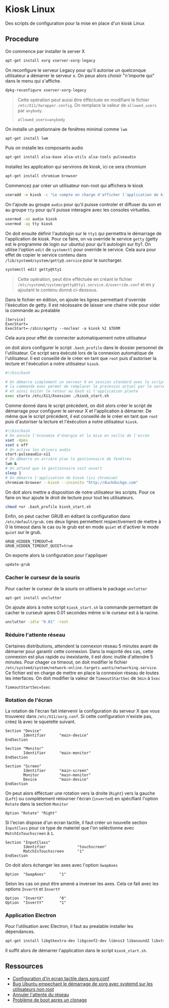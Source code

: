# Kiosk Linux

Des scripts de configuration pour la mise en place d'un kiosk Linux

## Procedure

On commence par installer le server X

```bash
apt-get install xorg xserver-xorg-legacy
```

On reconfigure le serveur Legacy pour qu'il autorise un quelconque utilisateur a démarrer le serveur x.
On peux alors choisir "n'importe qui" dans le menu qui s'affiche.

```bash
dpkg-reconfigure xserver-xorg-legacy
```

> Cette opération peut aussi être éfféctuée en modifiant le fichier `/etc/X11/Xwrapper.config`.
> On remplace la valeur de `allowed_users` par `anybody`.
> ```
> allowed_users=anybody
> ```

On installe un gestionnaire de fenêtres minimal comme `lwm`

```bash
apt-get install lwm
```

Puis on installe les composants audio

```bash
apt-get install alsa-base alsa-utils alsa-tools pulseaudio
```

Installez les application qui servirons de kiosk, ici ce sera chromium

```bash
apt-get install chromium browser
```

Commencez par créer un utilisateur non-root qui affichera le kiosk

```bash
useradd -m kiosk -c "Le compte en charge d'afficher l'application de kiosk"
```

On l'ajoute au groupe `audio` pour qu'il puisse controler et diffuser du son et au groupe `tty` pour qu'il puisse interagire avec les consoles virtuelles.

```bash
usermod -aG audio kiosk
usermod -ag tty kiosk
```

On doit ensuite définir l'autologin sur le `tty1` qui permettra le démarrage de l'application de kiosk.
Pour ce faire, on va override le service `getty` (getty est le programme de login sur ubuntu) pour qu'il autologin sur tty1.
On utilise l'option `edit` de `systemctl` pour override le service.
Cela aura pour effet de copier le service contenu dans `/lib/systemd/system/getty@.service` pour le surcharger.

```bash
systemctl edit getty@tty1
```

> Cette opération, peut être efféctuée en créant le fichier `/etc/systemd/system/getty@tty1.service.d/override.conf` et en y ajoutant le contenu donné ci-dessous.

Dans le fichier en édition, on ajoute les lignes permettant d'override l'éxécution de getty.
Il est nécéssaire de laisser une chaine vide pour vider la commande au préalable

```
[Service]
ExecStart=
ExecStart=-/sbin/agetty --noclear -a kiosk %I $TERM
```

Cela aura pour effet de connecter automatiquement notre utilisateur

on doit alors configurer le script `.bash_profile` dans le dossier personnel de l'utilisateur. 
Ce script sera éxécuté lors de la connexion automatique de l'utilisateur.
Il est conseillé de le créer en tant que `root` puis d'autoriser la lecture et l'éxécution a notre utilisateur `kiosk`.

```bash
#!/bin/bash

# On démarre simplement un serveur X en session standard avec le script "kiosk_start.sh"
# la commande exec permet de remplacer le processus actuel par le serveur x 
# et ainsi éviter le retour au bash si l'application plante
exec startx /etc/X11/Xsession ./kiosk_start.sh
```

Comme donné dans le script précédent, on doit alors créer le script de démarrage pour configurer le serveur X et l'application à démarrer.
De même que le script précédent, il est conseillé de le créer en tant que `root` puis d'autoriser la lecture et l'éxécution a notre utilisateur `kiosk`.

```bash
#!/bin/bash
# On annule l'économie d'énergie et la mise en veille de l'ecran
xset -dpms
xset s off
# On active les drivers audio
start-pulseaudio-x11
# On démarre en arrière plan le gestionnaire de fenêtres
lwm &
# On attend que le gestionnaire soit ouvert
sleep 1
# On démarre l'application de kiosk (ici chromium)
chromium-browser --kiosk --inconito "http://duckduckgo.com"
```

On doit alors mettre a disposition de notre utilisateur les scripts.
Pour ce faire on leur ajoute le droit de lecture pour tout les utilisateurs.

```bash
chmod +xr .bash_profile kiosk_start.sh
```

Enfin, on peut cacher GRUB en éditant la configuration dans `/etc/default/grub`.
ces deux lignes permettent respectivement de mettre à 0 le timeout dans le cas ou le grub est en mode `quiet` et d'activer le mode `quiet` sur le grub.

```
GRUB_HIDDEN_TIMEOUT=0
GRUB_HIDDEN_TIMEOUT_QUIET=true
```

On exporte alors la configuration pour l'appliquer

```bash
update-grub
```

### Cacher le curseur de la souris

Pour cacher le curseur de la souris on utilisera le package `unclutter`

```bash
apt-get install unclutter
```

On ajoute alors à notre script `kiosk_start.sh` la commande permettant de cacher le curseulr apres 0.01 secondes même si le curseur est à la racine.

```bash
unclutter -idle "0.01" -root
```

### Réduire l'attente réseau

Certaines distributions, attendent la connexion réseau 5 minutes avant de démarrer pour garantir cette connexion.
Dans la majorité des cas, cette connexion est plus rapide ou inexistante, il est donc inutile d'attendre 5 minutes.
Pour chager ce timeout, on doit modifier le fichier `/etc/systemd/system/network-online.targets.wants/networking.service`. Ce fichier est en charge de mettre en place la connexion réseau de toutes les interfaces. On doit modifier la valeur de `TimeoutStartSec` de `5min` à `5sec`

```
TimeoutStartSec=5sec
```

### Rotation de l'écran

La rotation de l'écran fait intervenir la configuration du serveur X que vous trouverez dans `/etc/X11/xorg.conf`.
Si cette configuration n'existe pas, créez là avec le squelette suivant.

```
Section "Device"
        Identifier      "main-device"
EndSection

Section "Monitor"
        Identifier      "main-monitor"
EndSection

Section "Screen"
        Identifier      "main-screen"
        Monitor         "main-monitor"
        Device          "main-device"
EndSection
```

On peut alors éfféctuer une rotation vers la droite (`Right`) vers la gauche (`Left`) ou complètement retourner l'écran (`inverted`) en spécifiant l'option `Rotate` dans la section `Monitor`

```
Option "Rotate" "Right"
```

Si l'ecran dispose d'un ecran tactile, il faut créer un nouvelle section `InputClass` pour ce type de materiel que l'on séléctionne avec `MatchIsTouchscreen` à `1`.

```
Section "InputClass"
        Identifier              "touchscreen"
        MatchIsTouchscreen      "1"
EndSection
```

On doit alors échanger les axes avec l'option `SwapAxes`

```
Option  "SwapAxes"      "1"
```

Selon les cas on peut être amené a inverser les axes.
Cela ce fait avec les options `InvertX` et `InvertY`

```
Option  "InvertX"       "0"
Option  "InvertY"       "1"
```

### Application Electron

Pour l'utilisation avec Electron, il faut au prealable installer les dépendances.

```bash
apt-get install libgtkextra-dev libgconf2-dev libnss3 libasound2 libxtst-dev
```

Il suffit alors de démarrer l'application dans le script `kiosk_start.sh`.

## Ressources

* [Configuration d'in ecran tactile dans xorg.conf](https://www.plop.at/en/touchscreen.html)
* [Bug Ubuntu empechant le démarrage de xorg avec systemd sur les utilisateurs non root](https://bugs.launchpad.net/ubuntu/+source/xinit/+bug/1562219)
* [Annuler l'attente du réseau](https://ubuntuforums.org/showthread.php?t=2323253&p=13488422#post13488422)
* [Problème de boot apres un clonage](https://askubuntu.com/questions/380447/uefi-boot-fails-when-cloning-image-to-new-machine#380564)

